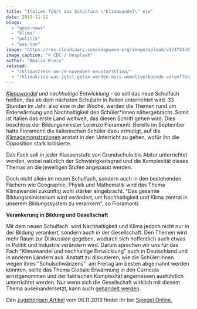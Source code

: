 ```yaml
---
title: "Italien führt das Schulfach \"Klimawandel\" ein"
date: 2019-11-12
blogs: 
  - "good-news"
  - "klima"
  - "politik"
  - "was-tun"
image: "https://res.cloudinary.com/deepwave-org/image/upload/v1747244673/deepwave.org/cdc-EpMIv296POE-unsplash-scaled.jpg"
image_caption: "© CDC / Unsplash"
author: "Amalia Klein"
related: 
  - "/klimastreik-am-29-november-neustartklima/"
  - "/klimakrise-was-jetzt-getan-werden-muss-umweltverbaende-veroeffentlichen-handlungsprogramm-fuer-effektiven-klimaschutz/"
---
```


_[Klimawandel](https://www.deepwave.org/die-ozeane/klimawandel/) und nachhaltige Entwicklung_ - so soll das neue Schulfach heißen, das ab dem nächsten Schuljahr in Italien unterrichtet wird. 33 Stunden im Jahr, also eine in der Woche, werden die Themen rund um Erderwärmung und Nachhaltigkeit den Schüler\*innen nähergebracht. Somit ist Italien das erste Land weltweit, das diesen Schritt gehen wird. Dies beschloss der Bildungsminister Lorenzo Fioramonti. Bereits im September hatte Fioramonti die italienischen Schüler dazu ermutigt, auf die [Klimademonstrationen](https://www.deepwave.org/klimastreik-am-29-november-neustartklima/) anstatt in den Unterricht zu gehen, wofür ihn die Opposition stark kritisierte.

Das Fach soll in jeder Klassenstufe von Grundschule bis Abitur unterrichtet werden, wobei natürlich der Schwierigkeitsgrad und die Komplexität dieses Themas an die jeweiligen Stufen angepasst werden.

Doch nicht allein im neuen Schulfach, sondern auch in den bestehenden Fächern wie Geographie, Physik und Mathematik wird das Thema Klimawandel zukünftig wohl stärker eingebracht. "Das gesamte Bildungsministerium wird verändert, um Nachhaltigkeit und Klima zentral in unserem Bildungssystem zu verankern", so Fioramonti.

**Verankerung in Bildung und Gesellschaft**

Mit dem neuen Schulfach  wird Nachhaltigkeit und Klima jedoch nicht nur in der Bildung verankert, sondern auch in der Gesellschaft. Den Themen wird mehr Raum zur Diskussion gegeben, wodurch sich hoffentlich auch etwas in Politik und Industrie verändern wird. Darum sprechen wir uns für das Fach "Klimawandel und nachhaltige Entwicklung" auch in Deutschland und in anderen Ländern aus. Anstatt zu diskutieren, wie die Schüler:innen wegen ihres "Schulschwänzens"  am Freitag am besten abgemahnt werden könnten, sollte das Thema Globale Erwärmung in den Curricula ernstgenommen und der faktischen Komplexität angemeseen ausführlich unterrichtet werden. Nur wenn sich die Gesellschaft wirklich mit diesem Thema auseinandersetzt, kann auch [gehandelt werden](https://www.deepwave.org/klimakrise-was-jetzt-getan-werden-muss-umweltverbaende-veroeffentlichen-handlungsprogramm-fuer-effektiven-klimaschutz/).

Den [zugehörigen Artikel](https://www.spiegel.de/lebenundlernen/schule/schulen-in-italien-neues-schulfach-klimawandel-fuer-alle-a-1295107.html) vom 06.11.2019 findet ihr bei [Spiegel Online.](https://www.spiegel.de/)

